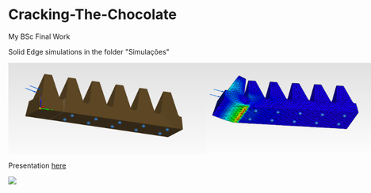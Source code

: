 # Cracking-The-Chocolate
My BSc Final Work

Solid Edge simulations in the folder "Simulações"

<div style="display: flex;">
    <img src="met1.png" alt="Image 1" width="400" />
    <img src="res1.png" alt="Image 2" width="400" />
</div>

Presentation [here](https://ulisboa-my.sharepoint.com/:p:/g/personal/ist1100290_tecnico_ulisboa_pt/EQ4V218uO5ZGqtCjz-5W49IB5_f_3tdDB6PNVQpSwy_xLw?e=tpis7j)

<img src="https://github.com/mr-arpg/Cracking-The-Chocolate/assets/71014048/a6ea58c9-18ae-4802-a0b3-dfdf7b652e81" width="500">

